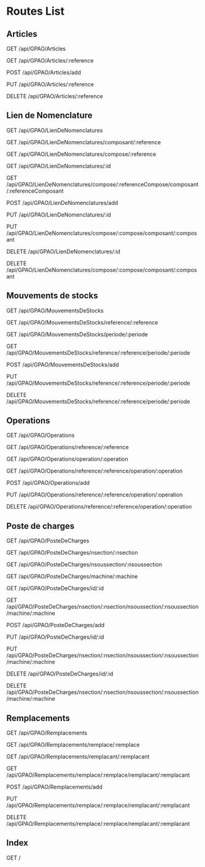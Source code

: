 # Routes List


## Articles

GET /api/GPAO/Articles

GET /api/GPAO/Articles/:reference

POST /api/GPAO/Articles/add

PUT /api/GPAO/Articles/:reference

DELETE /api/GPAO/Articles/:reference


## Lien de Nomenclature

GET /api/GPAO/LienDeNomenclatures

GET /api/GPAO/LienDeNomenclatures/composant/:reference

GET /api/GPAO/LienDeNomenclatures/compose/:reference

GET /api/GPAO/LienDeNomenclatures/:id

GET /api/GPAO/LienDeNomenclatures/compose/:referenceCompose/composant/:referenceComposant

POST /api/GPAO/LienDeNomenclatures/add

PUT /api/GPAO/LienDeNomenclatures/:id

PUT /api/GPAO/LienDeNomenclatures/compose/:compose/composant/:composant

DELETE /api/GPAO/LienDeNomenclatures/:id

DELETE /api/GPAO/LienDeNomenclatures/compose/:compose/composant/:composant


## Mouvements de stocks

GET /api/GPAO/MouvementsDeStocks

GET /api/GPAO/MouvementsDeStocks/reference/:reference

GET /api/GPAO/MouvementsDeStocks/periode/:periode

GET /api/GPAO/MouvementsDeStocks/reference/:reference/periode/:periode

POST /api/GPAO/MouvementsDeStocks/add

PUT /api/GPAO/MouvementsDeStocks/reference/:reference/periode/:periode

DELETE /api/GPAO/MouvementsDeStocks/reference/:reference/periode/:periode


## Operations

GET /api/GPAO/Operations

GET /api/GPAO/Operations/reference/:reference

GET /api/GPAO/Operations/operation/:operation

GET /api/GPAO/Operations/reference/:reference/operation/:operation

POST /api/GPAO/Operations/add

PUT /api/GPAO/Operations/reference/:reference/operation/:operation

DELETE /api/GPAO/Operations/reference/:reference/operation/:operation


## Poste de charges

GET /api/GPAO/PosteDeCharges

GET /api/GPAO/PosteDeCharges/nsection/:nsection

GET /api/GPAO/PosteDeCharges/nsoussection/:nsoussection

GET /api/GPAO/PosteDeCharges/machine/:machine

GET /api/GPAO/PosteDeCharges/id/:id

GET /api/GPAO/PosteDeCharges/nsection/:nsection/nsoussection/:nsoussection/machine/:machine

POST /api/GPAO/PosteDeCharges/add

PUT /api/GPAO/PosteDeCharges/id/:id

PUT /api/GPAO/PosteDeCharges/nsection/:nsection/nsoussection/:nsoussection/machine/:machine

DELETE /api/GPAO/PosteDeCharges/id/:id

DELETE /api/GPAO/PosteDeCharges/nsection/:nsection/nsoussection/:nsoussection/machine/:machine


## Remplacements

GET /api/GPAO/Remplacements

GET /api/GPAO/Remplacements/remplace/:remplace

GET /api/GPAO/Remplacements/remplacant/:remplacant

GET /api/GPAO/Remplacements/remplace/:remplace/remplacant/:remplacant

POST /api/GPAO/Remplacements/add

PUT /api/GPAO/Remplacements/remplace/:remplace/remplacant/:remplacant

DELETE /api/GPAO/Remplacements/remplace/:remplace/remplacant/:remplacant


## Index

GET /